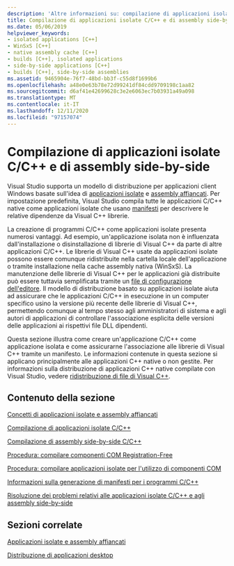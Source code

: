```yaml
---
description: 'Altre informazioni su: compilazione di applicazioni isolate C/C++ e assembly affiancati'
title: Compilazione di applicazioni isolate C/C++ e di assembly side-by-side
ms.date: 05/06/2019
helpviewer_keywords:
- isolated applications [C++]
- WinSxS [C++]
- native assembly cache [C++]
- builds [C++], isolated applications
- side-by-side applications [C++]
- builds [C++], side-by-side assemblies
ms.assetid: 9465904e-76f7-48bd-bb3f-c55d8f1699b6
ms.openlocfilehash: a48e0e63b78e72d99241df84cdd9709198c1aa82
ms.sourcegitcommit: d6af41e42699628c3e2e6063ec7b03931a49a098
ms.translationtype: MT
ms.contentlocale: it-IT
ms.lasthandoff: 12/11/2020
ms.locfileid: "97157074"
---
```

# <a name="building-cc-isolated-applications-and-side-by-side-assemblies"></a>Compilazione di applicazioni isolate C/C++ e di assembly side-by-side

Visual Studio supporta un modello di distribuzione per applicazioni client Windows basate sull'idea di [applicazioni isolate](/windows/win32/SbsCs/isolated-applications) e [assembly affiancati](/windows/win32/SbsCs/about-side-by-side-assemblies-). Per impostazione predefinita, Visual Studio compila tutte le applicazioni C/C++ native come applicazioni isolate che usano [manifesti](/windows/win32/sbscs/manifests) per descrivere le relative dipendenze da Visual C++ librerie.

La creazione di programmi C/C++ come applicazioni isolate presenta numerosi vantaggi. Ad esempio, un'applicazione isolata non è influenzata dall'installazione o disinstallazione di librerie di Visual C++ da parte di altre applicazioni C/C++. Le librerie di Visual C++ usate da applicazioni isolate possono essere comunque ridistribuite nella cartella locale dell'applicazione o tramite installazione nella cache assembly nativa (WinSxS). La manutenzione delle librerie di Visual C++ per le applicazioni già distribuite può essere tuttavia semplificata tramite un [file di configurazione dell'editore](/windows/win32/SbsCs/publisher-configuration). Il modello di distribuzione basato su applicazioni isolate aiuta ad assicurare che le applicazioni C/C++ in esecuzione in un computer specifico usino la versione più recente delle librerie di Visual C++, permettendo comunque al tempo stesso agli amministratori di sistema e agli autori di applicazioni di controllare l'associazione esplicita delle versioni delle applicazioni ai rispettivi file DLL dipendenti.

Questa sezione illustra come creare un'applicazione C/C++ come applicazione isolata e come assicurarne l'associazione alle librerie di Visual C++ tramite un manifesto. Le informazioni contenute in questa sezione si applicano principalmente alle applicazioni C++ native o non gestite. Per informazioni sulla distribuzione di applicazioni C++ native compilate con Visual Studio, vedere [ridistribuzione di file di Visual C++](../windows/redistributing-visual-cpp-files.md).

## <a name="in-this-section"></a>Contenuto della sezione

[Concetti di applicazioni isolate e assembly affiancati](concepts-of-isolated-applications-and-side-by-side-assemblies.md)

[Compilazione di applicazioni isolate C/C++](building-c-cpp-isolated-applications.md)

[Compilazione di assembly side-by-side C/C++](building-c-cpp-side-by-side-assemblies.md)

[Procedura: compilare componenti COM Registration-Free](how-to-build-registration-free-com-components.md)

[Procedura: compilare applicazioni isolate per l'utilizzo di componenti COM](how-to-build-isolated-applications-to-consume-com-components.md)

[Informazioni sulla generazione di manifesti per i programmi C/C++](understanding-manifest-generation-for-c-cpp-programs.md)

[Risoluzione dei problemi relativi alle applicazioni isolate C/C++ e agli assembly side-by-side](troubleshooting-c-cpp-isolated-applications-and-side-by-side-assemblies.md)

## <a name="related-sections"></a>Sezioni correlate

[Applicazioni isolate e assembly affiancati](/windows/win32/SbsCs/isolated-applications-and-side-by-side-assemblies-portal)

[Distribuzione di applicazioni desktop](../windows/deploying-native-desktop-applications-visual-cpp.md)
